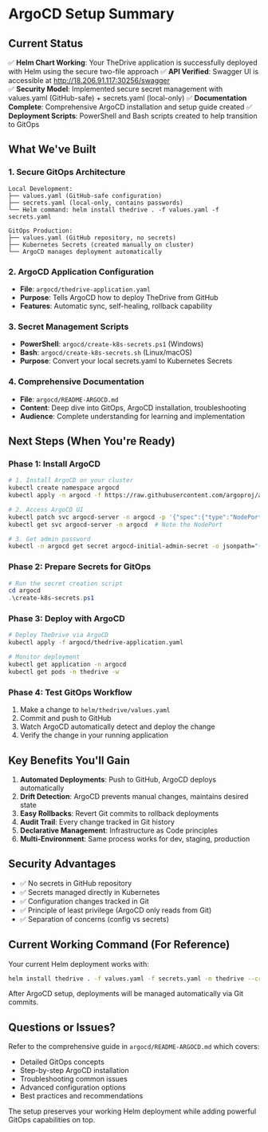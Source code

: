 # ArgoCD Setup Summary

## Current Status

✅ **Helm Chart Working**: Your TheDrive application is successfully deployed with Helm using the secure two-file approach
✅ **API Verified**: Swagger UI is accessible at http://18.206.91.117:30256/swagger  
✅ **Security Model**: Implemented secure secret management with values.yaml (GitHub-safe) + secrets.yaml (local-only)
✅ **Documentation Complete**: Comprehensive ArgoCD installation and setup guide created
✅ **Deployment Scripts**: PowerShell and Bash scripts created to help transition to GitOps

## What We've Built

### 1. Secure GitOps Architecture
```
Local Development:
├── values.yaml (GitHub-safe configuration)
├── secrets.yaml (local-only, contains passwords)
└── Helm command: helm install thedrive . -f values.yaml -f secrets.yaml

GitOps Production:
├── values.yaml (GitHub repository, no secrets)
├── Kubernetes Secrets (created manually on cluster)
└── ArgoCD manages deployment automatically
```

### 2. ArgoCD Application Configuration
- **File**: `argocd/thedrive-application.yaml`
- **Purpose**: Tells ArgoCD how to deploy TheDrive from GitHub
- **Features**: Automatic sync, self-healing, rollback capability

### 3. Secret Management Scripts
- **PowerShell**: `argocd/create-k8s-secrets.ps1` (Windows)
- **Bash**: `argocd/create-k8s-secrets.sh` (Linux/macOS)
- **Purpose**: Convert your local secrets.yaml to Kubernetes Secrets

### 4. Comprehensive Documentation
- **File**: `argocd/README-ARGOCD.md`
- **Content**: Deep dive into GitOps, ArgoCD installation, troubleshooting
- **Audience**: Complete understanding for learning and implementation

## Next Steps (When You're Ready)

### Phase 1: Install ArgoCD
```bash
# 1. Install ArgoCD on your cluster
kubectl create namespace argocd
kubectl apply -n argocd -f https://raw.githubusercontent.com/argoproj/argo-cd/stable/manifests/install.yaml

# 2. Access ArgoCD UI
kubectl patch svc argocd-server -n argocd -p '{"spec":{"type":"NodePort"}}'
kubectl get svc argocd-server -n argocd  # Note the NodePort

# 3. Get admin password
kubectl -n argocd get secret argocd-initial-admin-secret -o jsonpath="{.data.password}" | base64 -d
```

### Phase 2: Prepare Secrets for GitOps
```powershell
# Run the secret creation script
cd argocd
.\create-k8s-secrets.ps1
```

### Phase 3: Deploy with ArgoCD
```bash
# Deploy TheDrive via ArgoCD
kubectl apply -f argocd/thedrive-application.yaml

# Monitor deployment
kubectl get application -n argocd
kubectl get pods -n thedrive -w
```

### Phase 4: Test GitOps Workflow
1. Make a change to `helm/thedrive/values.yaml`
2. Commit and push to GitHub
3. Watch ArgoCD automatically detect and deploy the change
4. Verify the change in your running application

## Key Benefits You'll Gain

1. **Automated Deployments**: Push to GitHub, ArgoCD deploys automatically
2. **Drift Detection**: ArgoCD prevents manual changes, maintains desired state
3. **Easy Rollbacks**: Revert Git commits to rollback deployments
4. **Audit Trail**: Every change tracked in Git history
5. **Declarative Management**: Infrastructure as Code principles
6. **Multi-Environment**: Same process works for dev, staging, production

## Security Advantages

- ✅ No secrets in GitHub repository
- ✅ Secrets managed directly in Kubernetes
- ✅ Configuration changes tracked in Git
- ✅ Principle of least privilege (ArgoCD only reads from Git)
- ✅ Separation of concerns (config vs secrets)

## Current Working Command (For Reference)

Your current Helm deployment works with:
```bash
helm install thedrive . -f values.yaml -f secrets.yaml -n thedrive --create-namespace
```

After ArgoCD setup, deployments will be managed automatically via Git commits.

## Questions or Issues?

Refer to the comprehensive guide in `argocd/README-ARGOCD.md` which covers:
- Detailed GitOps concepts
- Step-by-step ArgoCD installation
- Troubleshooting common issues
- Advanced configuration options
- Best practices and recommendations

The setup preserves your working Helm deployment while adding powerful GitOps capabilities on top.
